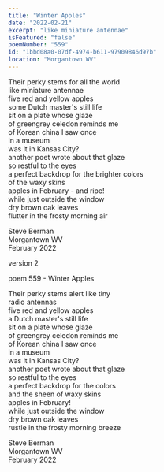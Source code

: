 ```yaml
---
title: "Winter Apples"
date: "2022-02-21"
excerpt: "like miniature antennae"
isFeatured: "false"
poemNumber: "559"
id: "1bbd08a0-07df-4974-b611-97909846d97b"
location: "Morgantown WV"
---
```


Their perky stems for all the world  
like miniature antennae  
five red and yellow apples  
some Dutch master's still life  
sit on a plate whose glaze  
of greengrey celedon reminds me  
of Korean china I saw once  
in a museum  
was it in Kansas City?  
another poet wrote about that glaze  
so restful to the eyes  
a perfect backdrop for the brighter colors  
of the waxy skins  
apples in February - and ripe!  
while just outside the window  
dry brown oak leaves  
flutter in the frosty morning air

Steve Berman  
Morgantown WV  
February 2022

version 2

poem 559 - Winter Apples

Their perky stems alert like tiny  
radio antennas  
five red and yellow apples  
a Dutch master's still life  
sit on a plate whose glaze  
of greengrey celedon reminds me  
of Korean china I saw once  
in a museum  
was it in Kansas City?  
another poet wrote about that glaze  
so restful to the eyes  
a perfect backdrop for the colors  
and the sheen of waxy skins  
apples in February!  
while just outside the window  
dry brown oak leaves  
rustle in the frosty morning breeze

Steve Berman  
Morgantown WV  
February 2022
